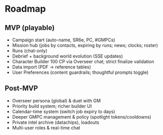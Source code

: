 ﻿# Roadmap

## MVP (playable)
- Campaign start (auto-name, SR6e, PC, #GMPCs)
- Mission hub (jobs by contacts, expiring by runs; news; clocks; roster)
- Runs (chat-only)
- Debrief + background world evolution (SSE updates)
- Character Builder 100 CP via Overseer chat; strict finalize validation
- Data import (PDF → reference tables)
- User Preferences (content guardrails; thoughtful prompts toggle)

## Post-MVP
- Overseer persona (global) & duet with GM
- Priority build system; richer builder UI
- Calendar-time system (switch job expiry to days)
- Deeper GMPC management & policy (spotlight tokens/cooldowns)
- Private intel archive (datachips), loadouts
- Multi-user roles & real-time chat
